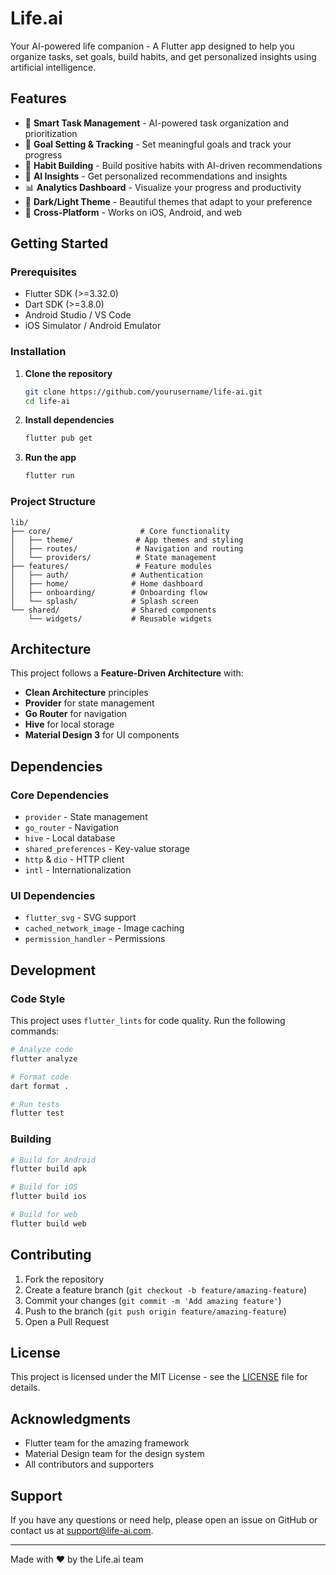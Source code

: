 # Life.ai

Your AI-powered life companion - A Flutter app designed to help you organize tasks, set goals, build habits, and get personalized insights using artificial intelligence.

## Features

- 🎯 **Smart Task Management** - AI-powered task organization and prioritization
- 🎯 **Goal Setting & Tracking** - Set meaningful goals and track your progress
- 🔄 **Habit Building** - Build positive habits with AI-driven recommendations
- 🤖 **AI Insights** - Get personalized recommendations and insights
- 📊 **Analytics Dashboard** - Visualize your progress and productivity
- 🌙 **Dark/Light Theme** - Beautiful themes that adapt to your preference
- 📱 **Cross-Platform** - Works on iOS, Android, and web

## Getting Started

### Prerequisites

- Flutter SDK (>=3.32.0)
- Dart SDK (>=3.8.0)
- Android Studio / VS Code
- iOS Simulator / Android Emulator

### Installation

1. **Clone the repository**
   ```bash
   git clone https://github.com/yourusername/life-ai.git
   cd life-ai
   ```

2. **Install dependencies**
   ```bash
   flutter pub get
   ```

3. **Run the app**
   ```bash
   flutter run
   ```

### Project Structure

```
lib/
├── core/                    # Core functionality
│   ├── theme/              # App themes and styling
│   ├── routes/             # Navigation and routing
│   └── providers/          # State management
├── features/               # Feature modules
│   ├── auth/              # Authentication
│   ├── home/              # Home dashboard
│   ├── onboarding/        # Onboarding flow
│   └── splash/            # Splash screen
└── shared/                # Shared components
    └── widgets/           # Reusable widgets
```

## Architecture

This project follows a **Feature-Driven Architecture** with:

- **Clean Architecture** principles
- **Provider** for state management
- **Go Router** for navigation
- **Hive** for local storage
- **Material Design 3** for UI components

## Dependencies

### Core Dependencies
- `provider` - State management
- `go_router` - Navigation
- `hive` - Local database
- `shared_preferences` - Key-value storage
- `http` & `dio` - HTTP client
- `intl` - Internationalization

### UI Dependencies
- `flutter_svg` - SVG support
- `cached_network_image` - Image caching
- `permission_handler` - Permissions

## Development

### Code Style

This project uses `flutter_lints` for code quality. Run the following commands:

```bash
# Analyze code
flutter analyze

# Format code
dart format .

# Run tests
flutter test
```

### Building

```bash
# Build for Android
flutter build apk

# Build for iOS
flutter build ios

# Build for web
flutter build web
```

## Contributing

1. Fork the repository
2. Create a feature branch (`git checkout -b feature/amazing-feature`)
3. Commit your changes (`git commit -m 'Add amazing feature'`)
4. Push to the branch (`git push origin feature/amazing-feature`)
5. Open a Pull Request

## License

This project is licensed under the MIT License - see the [LICENSE](LICENSE) file for details.

## Acknowledgments

- Flutter team for the amazing framework
- Material Design team for the design system
- All contributors and supporters

## Support

If you have any questions or need help, please open an issue on GitHub or contact us at support@life-ai.com.

---

Made with ❤️ by the Life.ai team